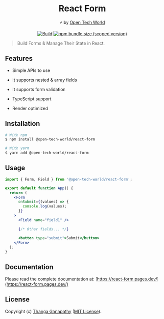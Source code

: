 <div align="center">

# React Form
⚡ by [Open Tech World](https://open-tech-world.pages.dev/)

[![Build](https://github.com/open-tech-world/react-form/actions/workflows/build.yml/badge.svg)](https://github.com/open-tech-world/react-form/actions/workflows/build.yml)
[![npm bundle size (scoped version)](https://img.shields.io/bundlephobia/minzip/@open-tech-world/react-form/latest?label=Min%2BGZip)](https://bundlephobia.com/package/@open-tech-world/react-form)

</div>

> Build Forms & Manage Their State in React.

## Features

- Simple APIs to use

- It supports nested & array fields

- It supports form validation

- TypeScript support

- Render optimized

## Installation

```bash
# With npm
$ npm install @open-tech-world/react-form

# With yarn
$ yarn add @open-tech-world/react-form
```

## Usage

```jsx
import { Form, Field } from '@open-tech-world/react-form';

export default function App() {
  return (
    <Form
      onSubmit={(values) => {
        console.log(values);
      }}
    >
      <Field name="field1" />
      
      {/* Other fields... */}
      
      <button type="submit">Submit</button>
    </Form>
  );
}
```

## Documentation

Please read the complete documentation at: [https://react-form.pages.dev/](https://react-form.pages.dev/)

## License

Copyright (c) [Thanga Ganapathy](https://github.com/Thanga-Ganapathy) ([MIT License](../../LICENSE)).
